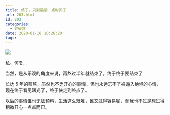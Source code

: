 ```yaml
---
title: 终于，只剩最后一点时间了
url: 203.html
id: 203
categories:
  - 碎碎念
date: 2020-01-18 10:26:20
tags:
---
```


![](/img/post/IMG_1194.jpg)

私、何を…

当然，是从乐观的角度来说，再熬过半年就结束了，终于终于要结束了

长达 5 年的煎熬，虽然也不乏开心的事情，但也永远忘不了被逼入绝境的心情，现在终于看见曙光了，终于快走到终点了。

以后的事情谁也无法预料，生活这么艰难，谁又过得容易呢，而我也不过是想过得稍微开心一点点而已。
